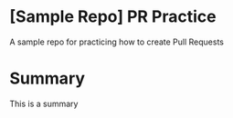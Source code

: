 # [Sample Repo] PR Practice
A sample repo for practicing how to create Pull Requests

# Summary
This is a summary